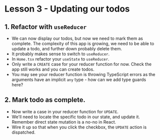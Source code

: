 # Lesson 3 - Updating our todos

## 1. Refactor with `useReducer`

- We can now display our todos, but now we need to mark them as complete. The complexity of this app is growing, we need to be able to update a todo, and further down probably delete them.
- It probably makes sense to switch to `useReducer`.
- In `Home.tsx` refactor your `useState` to `useReducer`.
- Only write a `CREATE` case for your reducer function for now. Check the app still works and you can create todos.
- You may see your reducer function is throwing TypeScript errors as the arguments have an implicit `any` type - how can we add type guards here?

## 2. Mark todo as complete.

- Now write a case in your reducer function for `UPDATE`.
- We'll need to locate the specific todo in our state, and update it. Remember direct state mutation is a no-no in React.
- Wire it up so that when you click the checkbox, the `UPDATE` action is dispatched.
